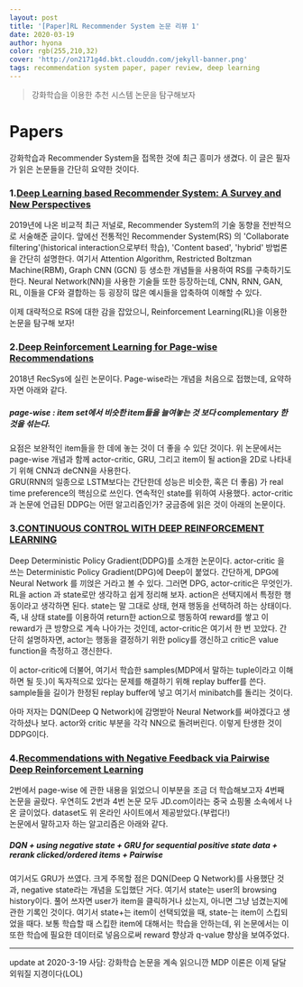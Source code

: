 ```yaml
---
layout: post
title: '[Paper]RL Recommender System 논문 리뷰 1'
date: 2020-03-19
author: hyona
color: rgb(255,210,32)
cover: 'http://on2171g4d.bkt.clouddn.com/jekyll-banner.png'
tags: recommendation system paper, paper review, deep learning
---
```


> 강화학습을 이용한 추천 시스템 논문을 탐구해보자

# Papers
강화학습과 Recommender System을 접목한 것에 최근 흥미가 생겼다. 이 글은 필자가 읽은 논문들을 간단히 요약한 것이다.
### 1.[Deep Learning based Recommender System: A Survey and New Perspectives](https://arxiv.org/abs/1707.07435)
2019년에 나온 비교적 최근 저널로, Recommender System의 기술 동향을 전반적으로 서술해준 글이다.
 앞에선 전통적인 Recommender System(RS) 의 'Collaborate filtering'(historical interaction으로부터 학습), 'Content based', 'hybrid' 방법론을 간단히 설명한다. 여기서 Attention Algorithm, Restricted Boltzman Machine(RBM), Graph CNN (GCN) 등 생소한 개념들을 사용하여 RS를 구축하기도 한다. Neural Network(NN)을 사용한 기술들 또한 등장하는데, CNN, RNN, GAN, RL, 이들을 CF와 결합하는 등 굉장히 많은 예시들을 압축하여 이해할 수 있다.     

이제 대략적으로 RS에 대한 감을 잡았으니, Reinforcement Learning(RL)을 이용한 논문을 탐구해 보자!    

### 2.[Deep Reinforcement Learning for Page-wise Recommendations ](https://arxiv.org/abs/1805.02343)
 2018년 RecSys에 실린 논문이다. Page-wise라는 개념을 처음으로 접했는데, 요약하자면 아래와 같다.
##### page-wise : item set에서 비슷한 item들을 늘여놓는 것 보다 complementary 한 것을 섞는다.
요점은 보완적인 item들을 한 데에 놓는 것이 더 좋을 수 있단 것이다. 위 논문에서는 page-wise 개념과 함께 actor-critic, GRU, 그리고 item이 될 action을 2D로 나타내기 위해 CNN과 deCNN을 사용한다.    
 GRU(RNN의 일종으로 LSTM보다는 간단한데 성능은 비슷한, 혹은 더 좋음) 가 real time preference의 핵심으로 쓰인다. 연속적인 state를 위하여 사용했다.
actor-critic과 논문에 언급된 DDPG는 어떤 알고리즘인가? 궁금증에 읽은 것이 아래의 논문이다.

### 3.[CONTINUOUS CONTROL WITH DEEP REINFORCEMENT LEARNING](https://arxiv.org/abs/1509.02971)
 Deep Deterministic Policy Gradient(DDPG)를 소개한 논문이다. actor-critic 을 쓰는 Deterministic Policy Gradient(DPG)에 Deep이 붙었다. 간단하게, DPG에 Neural Network 를 끼얹은 거라고 볼 수 있다.  그러면 DPG, actor-critic은 무엇인가.   
 RL을 action 과 state로만 생각하고 쉽게 정리해 보자. action은 선택지에서 특정한 행동이라고 생각하면 된다. state는 말 그대로 상태, 현재 행동을 선택하려 하는 상태이다.
 즉, 내 상태 state를 이용하여 return한 action으로 행동하여 reward를 쌓고 이 reward가 큰 방향으로 계속 나아가는 것인데, actor-critic은 여기서 한 번 꼬았다. 간단히 설명하자면, actor는 행동을 결정하기 위한 policy를 갱신하고 critic은 value function을 측정하고 갱신한다.

이 actor-critic에 더불어, 여기서 학습한 samples(MDP에서 말하는 tuple이라고 이해하면 될 듯.)이 독자적으로 있다는 문제를 해결하기 위해 replay buffer를 쓴다. sample들을 길이가 한정된 replay buffer에 넣고 여기서 minibatch를 돌리는 것이다.

아마 저자는 DQN(Deep Q Network)에 감명받아 Neural Network를 써야겠다고 생각하셨나 보다. actor와 critic 부분을 각각 NN으로 돌려버린다. 이렇게 탄생한 것이 DDPG이다.   

### 4.[Recommendations with Negative Feedback via Pairwise Deep Reinforcement Learning ](https://arxiv.org/abs/1802.06501)

2번에서 page-wise 에 관한 내용을 읽었으니 이부분을 조금 더 학습해보고자 4번째 논문을 골랐다. 우연히도 2번과 4번 논문 모두 JD.com이라는 중국 쇼핑몰 소속에서 나온 글이었다. dataset도 위 온라인 사이트에서 제공받았다.(부럽다!)   
논문에서 말하고자 하는 알고리즘은 아래와 같다.   
##### DQN + using negative state + GRU for sequential positive state data + rerank clicked/ordered items + Pairwise
여기서도 GRU가 쓰였다. 크게 주목할 점은 DQN(Deep Q Network)를 사용했단 것과, negative state라는 개념을 도입했단 거다. 여기서 state는 user의 browsing history이다. 풀어 쓰자면 user가 item을 클릭하거나 샀는지, 아니면 그냥 넘겼는지에 관한 기록인 것이다. 여기서 state+는 item이 선택되었을 때, state-는 item이 스킵되었을 때다. 보통 학습할 때 스킵한 item에 대해서는 학습을 안하는데, 위 논문에서는 이또한 학습에 필요한 데이터로 넣음으로써 reward 향상과 q-value 향상을 보여주었다.

<hr>
update at 2020-3-19
   사담: 강화학습 논문을 계속 읽으니깐 MDP 이론은 이제 달달외워질 지경이다(LOL)
